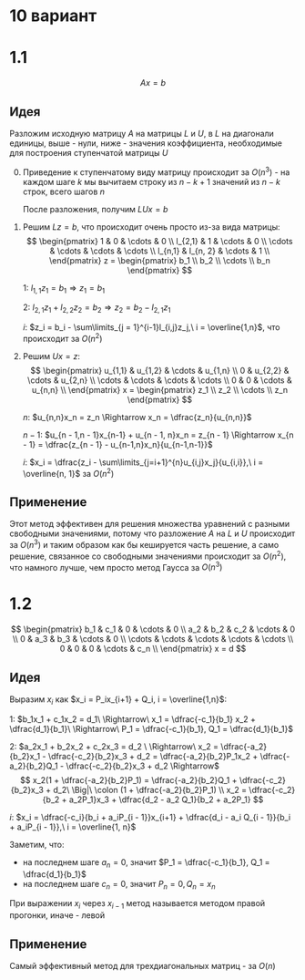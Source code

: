 # 10 вариант

# 1.1
$$Ax = b$$

## Идея
Разложим исходную матрицу $A$ на матрицы $L$ и $U$, в $L$ на диагонали единицы, выше - нули, ниже - значения коэффициента, необходимые для построения ступенчатой матрицы $U$

0. Приведение к ступенчатому виду матрицу происходит за $O(n^3)$ - на каждом шаге $k$ мы вычитаем строку из $n - k + 1$ значений из $n - k$ строк, всего шагов $n$

    После разложения, получим $LUx = b$

1. Решим $Lz = b$, что происходит очень просто из-за вида матрицы:
    $$
    \begin{pmatrix}
    1 & 0 & \cdots & 0 \\
    l_{2,1} &  1 & \cdots & 0 \\
    \cdots & \cdots & \cdots & \cdots \\
    l_{n,1} &  l_{n, 2} & \cdots & 1 \\
    \end{pmatrix}
    z =
    \begin{pmatrix}
    b_1 \\ b_2 \\ \cdots \\ b_n
    \end{pmatrix}
    $$

    1: $l_{1,1}z_1 = b_1 \Rightarrow z_1 = b_1$

    2: $l_{2,1}z_1 + l_{2,2}z_2 = b_2 \Rightarrow z_2 = b_2 - l_{2,1} z_1$

    $i$: $z_i = b_i - \sum\limits_{j = 1}^{i-1}l_{i,j}z_j,\ i = \overline{1,n}$, что происходит за $O(n^2)$

2. Решим $Ux = z$:
    $$
    \begin{pmatrix}
    u_{1,1} & u_{1,2} & \cdots & u_{1,n} \\
    0 &  u_{2,2} & \cdots & u_{2,n} \\
    \cdots & \cdots & \cdots & \cdots \\
    0 &  0 & \cdots & u_{n,n} \\
    \end{pmatrix}
    x =
    \begin{pmatrix}
    z_1 \\ z_2 \\ \cdots \\ z_n
    \end{pmatrix}
    $$

    $n$: $u_{n,n}x_n = z_n \Rightarrow x_n = \dfrac{z_n}{u_{n,n}}$
    
    $n - 1$: $u_{n - 1,n - 1}x_{n-1} + u_{n - 1, n}x_n = z_{n - 1} \Rightarrow x_{n - 1} = \dfrac{z_{n - 1} - u_{n-1,n}x_n}{u_{n-1,n-1}}$

    $i$: $x_i = \dfrac{z_i - \sum\limits_{j=i+1}^{n}u_{i,j}x_j}{u_{i,i}},\ i = \overline{n, 1}$ за $O(n^2)$

## Применение
Этот метод эффективен для решения множества уравнений с разными свободными значениями, потому что разложение $A$ на $L$ и $U$ происходит за $O(n^3)$ и таким образом как бы кешируется часть решение, а само решение, связанное со свободными значениями происходит за $O(n^2)$, что намного лучше, чем просто метод Гаусса за $O(n^3)$


# 1.2
$$
\begin{pmatrix}
b_1 & c_1 & 0 & \cdots & 0 \\
a_2 & b_2 & c_2 & \cdots & 0 \\
0 & a_3 & b_3 & \cdots & 0 \\
\cdots & \cdots & \cdots & \cdots & \cdots \\
0 & 0 & 0 & \cdots & c_n \\
\end{pmatrix}
x = d
$$

## Идея
Выразим $x_i$ как $x_i = P_ix_{i+1} + Q_i, i = \overline{1,n}$:

1: $b_1x_1 + c_1x_2 = d_1\ \Rightarrow\ x_1 = \dfrac{-c_1}{b_1} x_2 + \dfrac{d_1}{b_1}\ \Rightarrow\ P_1 = \dfrac{-c_1}{b_1}, Q_1 = \dfrac{d_1}{b_1}$

2: $a_2x_1 + b_2x_2 + c_2x_3 = d_2 \ \Rightarrow\ x_2 = \dfrac{-a_2}{b_2}x_1 - \dfrac{-c_2}{b_2}x_3 + d_2 = \dfrac{-a_2}{b_2}P_1x_2 + \dfrac{-a_2}{b_2}Q_1 - \dfrac{-c_2}{b_2}x_3 + d_2 \Rightarrow$
$$
x_2(1 + \dfrac{-a_2}{b_2}P_1) = \dfrac{-a_2}{b_2}Q_1 + \dfrac{-c_2}{b_2}x_3 + d_2\ \Big|\ \colon (1 + \dfrac{-a_2}{b_2}P_1) \\
x_2 = \dfrac{-c_2}{b_2 + a_2P_1}x_3 + \dfrac{d_2 - a_2 Q_1}{b_2 + a_2P_1}
$$

$i$: $x_i = \dfrac{-c_i}{b_i + a_iP_{i - 1}}x_{i+1} + \dfrac{d_i - a_i Q_{i - 1}}{b_i + a_iP_{i - 1}},\ i = \overline{1, n}$

Заметим, что:
- на последнем шаге $a_n = 0$, значит $P_1 = \dfrac{-c_1}{b_1}, Q_1 = \dfrac{d_1}{b_1}$ 
- на последнем шаге $c_n = 0$, значит $P_n = 0, Q_n = x_n$

При выражении $x_i$ через $x_{i-1}$ метод называется методом правой прогонки, иначе - левой

## Применение

Самый эффективный метод для трехдиагональных матриц - за $O(n)$